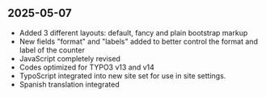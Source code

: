 ## 2025-05-07
- Added 3 different layouts: default, fancy and plain bootstrap markup
- New fields "format" and "labels" added to better control the format and label of the counter
- JavaScript completely revised
- Codes optimized for TYPO3 v13 and v14
- TypoScript integrated into new site set for use in site settings.
- Spanish translation integrated
